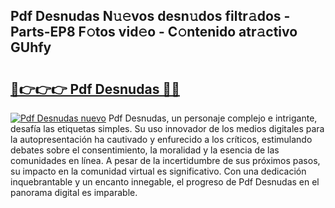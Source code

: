 ## Pdf Desnudas N𝚞𝚎vos desn𝚞dos filtr𝚊dos - Parts-EP8 F𝚘tos vid𝚎o - C𝚘ntenido atr𝚊ctivo GUhfy

# <h2><a href="http://mbbqwk0.tromn.icu/?c=Pdf+Desnudas">🔗👉👉👉 Pdf Desnudas 🔗🔗</a></h2>

[![Pdf Desnudas nuevo](https://i.imgur.com/pEAQMta.gif)](http://mbbqwk0.tromn.icu/?c=Pdf+Desnudas)
Pdf Desnudas, un personaje complejo e intrigante, desafía las etiquetas simples. Su uso innovador de los medios digitales para la autopresentación ha cautivado y enfurecido a los críticos, estimulando debates sobre el consentimiento, la moralidad y la esencia de las comunidades en línea. A pesar de la incertidumbre de sus próximos pasos, su impacto en la comunidad virtual es significativo. Con una dedicación inquebrantable y un encanto innegable, el progreso de Pdf Desnudas en el panorama digital es imparable.
